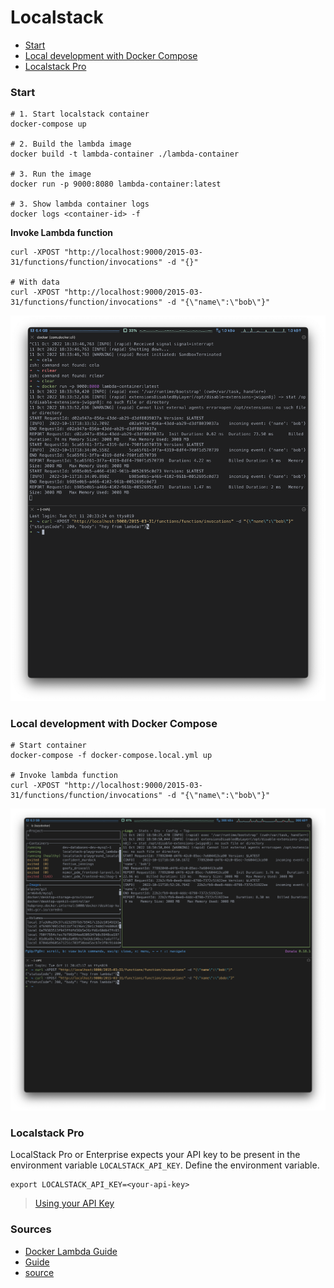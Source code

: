 # Localstack 

* [Start](#start)
* [Local development with Docker Compose](#local-development-with-docker-compose)
* [Localstack Pro](#localstack-pro)

### Start 
```shell
# 1. Start localstack container
docker-compose up 

# 2. Build the lambda image 
docker build -t lambda-container ./lambda-container

# 3. Run the image
docker run -p 9000:8080 lambda-container:latest

# 3. Show lambda container logs
docker logs <container-id> -f
```

**Invoke Lambda function**
```shell
curl -XPOST "http://localhost:9000/2015-03-31/functions/function/invocations" -d "{}"

# With data
curl -XPOST "http://localhost:9000/2015-03-31/functions/function/invocations" -d "{\"name\":\"bob\"}"
```

![](/resources/invoke.png)


### Local development with Docker Compose
```shell
# Start container
docker-compose -f docker-compose.local.yml up 

# Invoke lambda function 
curl -XPOST "http://localhost:9000/2015-03-31/functions/function/invocations" -d "{\"name\":\"bob\"}"
```

![](/resources/invoke-docker-compose.png)

### Localstack Pro 
LocalStack Pro or Enterprise expects your API key to be present in the environment variable `LOCALSTACK_API_KEY`. Define the environment variable.
```shell
export LOCALSTACK_API_KEY=<your-api-key>
```
> [Using your API Key](https://docs.localstack.cloud/get-started/pro/)

### Sources

* [Docker Lambda Guide](https://theodorebrgn.medium.com/localstacks-guide-to-run-aws-serverless-environment-locally-discover-the-power-of-lambda-f958f8b6330)
* [Guide](https://levelup.gitconnected.com/aws-run-an-s3-triggered-lambda-locally-using-localstack-ac05f03dc896)
* [source](https://github.com/emyasa/medium-articles/tree/master/aws-localstack/s3-triggered-lambda/lambda-src)